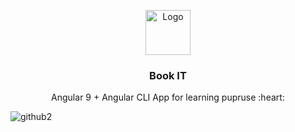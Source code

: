<p align="center">
  <a href="https://angular.io/">
    <img src="https://www.angularexampleapp.com/assets/images/angular.svg" alt="Logo" width=72 height=72>
  </a>
  <h3 align="center">Book IT</h3>
<p align="center">
    Angular 9 + Angular CLI App for learning pupruse :heart:
</p>

![github2](https://user-images.githubusercontent.com/44218667/75094967-40db8000-5590-11ea-9aac-e8566c5a9c07.gif)
